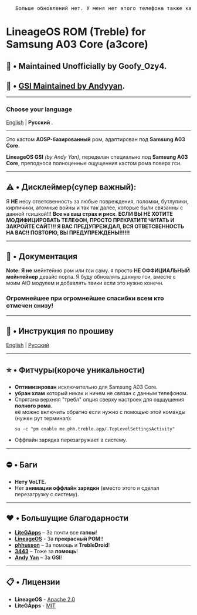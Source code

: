 <pre align="center">
   <a>Больше обновлений нет. У меня нет этого телефона также как и времени</a>
</pre>
# **LineageOS ROM (Treble) for Samsung A03 Core (a3core)**

## 📱 • Maintained Unofficially by Goofy_Ozy4.
## 📱 • [GSI Maintained by Andyyan](https://sourceforge.net/projects/andyyan-gsi/files/).

---
### Choose your language
[English](https://github.com/GoofyOzy4/lineage-a3core-gsi/blob/main/README.md) | **Русский** .

---
Это кастом **AOSP-базированный** ром, адаптирован под **Samsung A03 Core**.

**LineageOS GSI** *(by Andy Yan)*, переделан специально под **Samsung A03 Core**, преподнося полноценные ощущенния кастом рома поверх гси.

---

## **⚠️ • Дисклеймер(супер важный):**
Я **НЕ** несу ответсвенность за любые повреждения, поломки, бутлупики, кирпичики, атомные войны и так так далее, которые были связанны с данной гсишкой!!! **Все на ваш страх и риск**. **ЕСЛИ ВЫ НЕ ХОТИТЕ МОДИФИЦИРОВАТЬ ТЕЛЕФОН, ПРОСТО ПРЕКРАТИТЕ ЧИТАТЬ И ЗАКРОЙТЕ САЙТ!!! Я ВАС ПРЕДУПРЕЖДАЛ, ВСЯ ОТВЕТСВЕННОСТЬ НА ВАС!! ПОВТОРЮ, ВЫ ПРЕДУПРЕЖДЕНЫ!!!!!!**

---

## **📃 • Документация**

**Note:** **Я не** мейнтейню ром или гси саму. я просто **НЕ ОФФИЦИАЛЬНЫЙ мейнтейнер** девайс порта. Я буду обновлять данную гси, вместе с моим AIO модулем и добавлять твики если это нужно конечн.

### Огромнейшее при огромнейшее спасибки всем кто отмечен снизу!

---
## 💾 • Инструкция по прошиву
[English](https://github.com/GoofyOzy4/lineage-a3core-gsi/blob/main/FLASHING-TUTORIAL-EN.md) | [Русский](https://github.com/GoofyOzy4/lineage-a3core-gsi/blob/main/FLASHING-TUTORIAL-RU.md)

---
## **⭐ • Фитчуры(короче уникальности)**

- **Оптимизирован** исключительно для Samsung A03 Core.
- **убран хлам** который никак и ничем не связан с данным телефоном.
- Спрятана верхняя "требл" опция сверху настроек для ощщущения **полного рома**.  
  её можно включить обратно если нужно с помощью этой команды (нужен рут терминал):
    ```
    su -c "pm enable me.phh.treble.app/.TopLevelSettingsActivity"
    ```
- Оффлайн зарядка перезагружает в систему.

---

## **⛔ • Баги**

- **Нету VoLTE.**
- Нет **анимации оффлайн зарядки** (вместо этого я сделал перезагрузку с систему).

---

## **♥️ • Большущие благодарности**

- **[LiteGApps](https://litegapps.github.io/)** – За почти все **гапсы**!
- **[LineageOS](https://lineageos.org/)** - За **прекрасный РОМ**!!
- **[phhusson](https://github.com/phhusson)** – За помощь и **TrebleDroid**!
- **[3443](https://github.com/FlowerGEN)** – Тоже за **помощь**!
- **[Andy Yan]([https://github.com/FlowerGEN](https://sourceforge.net/projects/andyyan-gsi/files/lineage-20-td/))** – За **GSI**!

---

## **📋 • Лицензии**

- **LineageOS** - [Apache 2.0](https://github.com/LineageOS/android_vendor_lineage?tab=License-1-ov-file#readme)
- **LiteGApps** - [MIT](https://github.com/litegapps/litegapps?tab=MIT-1-ov-file#MIT-1-ov-file)

